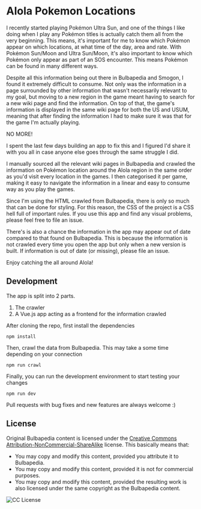 # Alola Pokemon Locations

I recently started playing Pokémon Ultra Sun, and one of the things I like doing when I play any Pokémon titles is actually catch them all from the very beginning. This means, it's important for me to know which Pokémon appear on which locations, at what time of the day, area and rate. With Pokémon Sun/Moon and Ultra Sun/Moon, it's also important to know which Pokémon only appear as part of an SOS encounter. This means Pokémon can be found in many different ways.

Despite all this information being out there in Bulbapedia and Smogon, I found it extremely difficult to consume. Not only was the information in a page surrounded by other information that wasn't necessarily relevant to my goal, but moving to a new region in the game meant having to search for a new wiki page and find the information. On top of that, the game's information is displayed in the same wiki page for both the US and USUM, meaning that after finding the information I had to make sure it was that for the game I'm actually playing.

NO MORE!

I spent the last few days building an app to fix this and I figured I'd share it with you all in case anyone else goes through the same struggle I did.

I manually sourced all the relevant wiki pages in Bulbapedia and crawled the information on Pokémon location around the Alola region in the same order as you'd visit every location in the games. I then categorised it per game, making it easy to navigate the information in a linear and easy to consume way as you play the games.

Since I'm using the HTML crawled from Bulbapedia, there is only so much that can be done for styling. For this reason, the CSS of the project is a CSS hell full of important rules. If you use this app and find any visual problems, please feel free to file an issue.

There's is also a chance the information in the app may appear out of date compared to that found on Bulbapedia. This is because the information is not crawled every time you open the app but only when a new version is built. If information is out of date (or missing), please file an issue.

Enjoy catching the all around Alola!

## Development

The app is split into 2 parts.

1. The crawler
2. A Vue.js app acting as a frontend for the information crawled

After cloning the repo, first install the dependencies

```
npm install
```

Then, crawl the data from Bulbapedia. This may take a some time depending on your connection

```
npm run crawl
```

Finally, you can run the development environment to start testing your changes

```
npm run dev
```

Pull requests with bug fixes and new features are always welcome :)

## License

Original Bulbapedia content is licensed under the [Creative Commons Attribution-NonCommercial-ShareAlike](https://creativecommons.org/licenses/by-nc-sa/2.5/) license. This basically means that:

- You may copy and modify this content, provided you attribute it to Bulbapedia.
- You may copy and modify this content, provided it is not for commercial purposes.
- You may copy and modify this content, provided the resulting work is also licensed under the same copyright as the Bulbapedia content.

![CC License](https://licensebuttons.net/l/by-sa/3.0/88x31.png)
